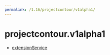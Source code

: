 ```yaml
---
permalink: /1.16/projectcontour/v1alpha1/
---
```


# projectcontour.v1alpha1



* [extensionService](extensionService.md)